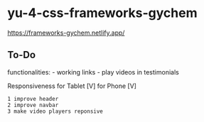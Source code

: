 # yu-4-css-frameworks-gychem

https://frameworks-gychem.netlify.app/

To-Do
------------------
functionalities:
    - working links
    - play videos in testimonials

Responsiveness
    for Tablet [V]
    for Phone [V]

    1 improve header
    2 improve navbar
    3 make video players reponsive




